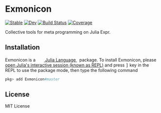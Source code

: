 # Exmonicon

[![Stable](https://img.shields.io/badge/docs-stable-blue.svg)](https://Roger-luo.github.io/Exmonicon.jl/stable)
[![Dev](https://img.shields.io/badge/docs-dev-blue.svg)](https://Roger-luo.github.io/Exmonicon.jl/dev)
[![Build Status](https://github.com/Roger-luo/Exmonicon.jl/workflows/CI/badge.svg)](https://github.com/Roger-luo/Exmonicon.jl/actions)
[![Coverage](https://codecov.io/gh/Roger-luo/Exmonicon.jl/branch/master/graph/badge.svg)](https://codecov.io/gh/Roger-luo/Exmonicon.jl)

Collective tools for meta programming on Julia Expr.

## Installation

<p>
Exmonicon is a &nbsp;
    <a href="https://julialang.org">
        <img src="https://raw.githubusercontent.com/JuliaLang/julia-logo-graphics/master/images/julia.ico" width="16em">
        Julia Language
    </a>
    &nbsp; package. To install Exmonicon,
    please <a href="https://docs.julialang.org/en/v1/manual/getting-started/">open
    Julia's interactive session (known as REPL)</a> and press <kbd>]</kbd> key in the REPL to use the package mode, then type the following command
</p>

```julia
pkg> add Exmonicon#master
```

## License

MIT License
